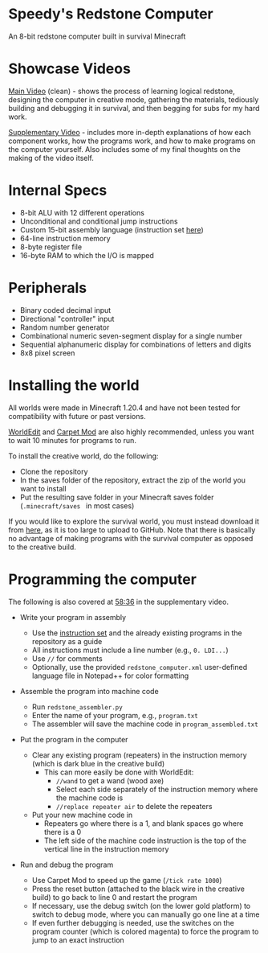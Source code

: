 # Speedy's Redstone Computer
An 8-bit redstone computer built in survival Minecraft

# Showcase Videos
[Main Video](https://youtu.be/eiUsxeEPTxg) (clean) - shows the process of learning logical redstone, designing the computer in creative mode, gathering the materials, tediously building and debugging it in survival, and then begging for subs for my hard work.

[Supplementary Video](https://youtu.be/PHiXify_t88) - includes more in-depth explanations of how each component works, how the programs work, and how to make programs on the computer yourself. Also includes some of my final thoughts on the making of the video itself.

# Internal Specs
- 8-bit ALU with 12 different operations
- Unconditional and conditional jump instructions
- Custom 15-bit assembly language (instruction set [here](https://docs.google.com/spreadsheets/d/14Qfy51s3phwDlEMzL42IVlzITjZjRA52z8LBtbNxOmA/edit?usp=sharing))
- 64-line instruction memory
- 8-byte register file
- 16-byte RAM to which the I/O is mapped

# Peripherals
- Binary coded decimal input
- Directional "controller" input
- Random number generator
- Combinational numeric seven-segment display for a single number
- Sequential alphanumeric display for combinations of letters and digits
- 8x8 pixel screen

# Installing the world
All worlds were made in Minecraft 1.20.4 and have not been tested for compatibility with future or past versions.

[WorldEdit](https://www.curseforge.com/minecraft/mc-mods/worldedit) and [Carpet Mod](https://www.curseforge.com/minecraft/mc-mods/carpet) are also highly recommended, unless you want to wait 10 minutes for programs to run.

To install the creative world, do the following:
- Clone the repository
- In the saves folder of the repository, extract the zip of the world you want to install
- Put the resulting save folder in your Minecraft saves folder (`.minecraft/saves ` in most cases)

If you would like to explore the survival world, you must instead download it from [here](https://drive.google.com/drive/folders/1Lw7-j1egIcE07191JQoU-_3Eb2NIuFvM), as it is too large to upload to GitHub. Note that there is basically no advantage of making programs with the survival computer as opposed to the creative build.

# Programming the computer
The following is also covered at [58:36](https://youtu.be/PHiXify_t88?t=3516) in the supplementary video.

- Write your program in assembly
  - Use the [instruction set](https://docs.google.com/spreadsheets/d/14Qfy51s3phwDlEMzL42IVlzITjZjRA52z8LBtbNxOmA/edit?usp=sharing) and the already existing programs in the repository as a guide
  - All instructions must include a line number (e.g., `0. LDI...`)
  - Use `//` for comments
  - Optionally, use the provided `redstone_computer.xml` user-defined language file in Notepad++ for color formatting
 
- Assemble the program into machine code
  - Run `redstone_assembler.py`
  - Enter the name of your program, e.g., `program.txt`
  - The assembler will save the machine code in `program_assembled.txt`

- Put the program in the computer
  - Clear any existing program (repeaters) in the instruction memory (which is dark blue in the creative build)
    - This can more easily be done with WorldEdit:
      - `//wand` to get a wand (wood axe)
      - Select each side separately of the instruction memory where the machine code is
      - `//replace repeater air` to delete the repeaters
  - Put your new machine code in
    - Repeaters go where there is a 1, and blank spaces go where there is a 0
    - The left side of the machine code instruction is the top of the vertical line in the instruction memory
   
- Run and debug the program
  - Use Carpet Mod to speed up the game (`/tick rate 1000`)
  - Press the reset button (attached to the black wire in the creative build) to go back to line 0 and restart the program
  - If necessary, use the debug switch (on the lower gold platform) to switch to debug mode, where you can manually go one line at a time
  - If even further debugging is needed, use the switches on the program counter (which is colored magenta) to force the program to jump to an exact instruction


